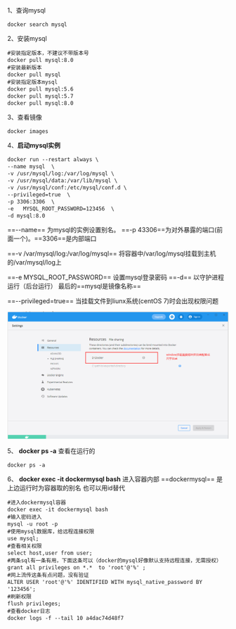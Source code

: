1、查询mysql

```
docker search mysql
```

2、安装mysql

```
#安装指定版本，不建议不带版本号 
docker pull mysql:8.0
#安装最新版本
docker pull mysql
#安装指定版本mysql
docker pull mysql:5.6
docker pull mysql:5.7
docker pull mysql:8.0
```

3、查看镜像

```
docker images
```

4、**启动mysql实例**

```shell
docker run --restart always \
--name mysql  \
-v /usr/mysql/log:/var/log/mysql \
-v /usr/mysql/data:/var/lib/mysql \
-v /usr/mysql/conf:/etc/mysql/conf.d \
--privileged=true  \
-p 3306:3306  \
-e   MYSQL_ROOT_PASSWORD=123456  \
-d mysql:8.0 
```

 ==--name== 为mysql的实例设置别名。 ==-p 43306==为对外暴露的端口(前面一个)。==3306==是内部端口 

==-v /var/mysql/log:/var/log/mysql== 将容器中/var/log/mysql挂载到主机的/var/mysql/log上

  ==-e MYSQL_ROOT_PASSWORD== 设置mysql登录密码 ==-d== 以守护进程运行（后台运行） 最后的==mysql是镜像名称==

  ==--privileged=true== 当挂载文件到liunx系统(centOS 7)时会出现权限问题

![](https://raw.githubusercontent.com/CNRF/noteImage/main/image/202302050146478.png)



5、 **docker ps -a** 查看在运行的

```
docker ps -a
```

6、 **docker exec -it dockermysql bash**   进入容器内部 ==dockermysql== 是上边运行时为容器取的别名 也可以用id替代

```shell
#进入dockermysql容器
docker exec -it dockermysql bash
#输入密码进入
mysql -u root -p
#使用mysql数据库，给远程连接权限
use mysql;
#查看相关权限
select host,user from user;
#两条sql有一条有用，下面这条可以（docker的mysql好像默认支持远程连接，无需授权）
grant all privileges on *.*  to 'root'@'%' ;
#网上流传这条有点问题，没有验证
ALTER USER 'root'@'%' IDENTIFIED WITH mysql_native_password BY '123456';
#刷新权限
flush privileges;
#查看docker日志
docker logs -f --tail 10 a4dac74d48f7
```

